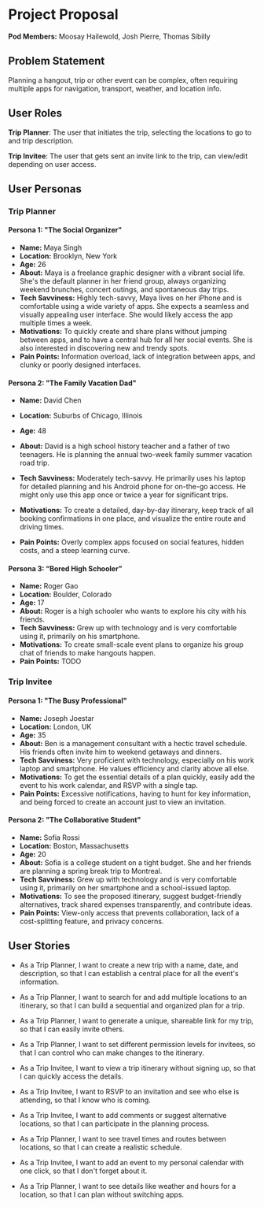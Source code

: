 # Project Proposal

**Pod Members:** Moosay Hailewold, Josh Pierre, Thomas Sibilly

## Problem Statement

Planning a hangout, trip or other event can be complex, often requiring multiple apps for navigation, transport, weather, and location info.

## User Roles

**Trip Planner**: The user that initiates the trip, selecting the locations to go to and trip description.

**Trip Invitee**: The user that gets sent an invite link to the trip, can view/edit depending on user access.

## User Personas

### Trip Planner

#### Persona 1: "The Social Organizer"

- **Name:** Maya Singh
- **Location:** Brooklyn, New York
- **Age:** 26
- **About:** Maya is a freelance graphic designer with a vibrant social life. She's the default planner in her friend group, always organizing weekend brunches, concert outings, and spontaneous day trips.
- **Tech Savviness:** Highly tech-savvy, Maya lives on her iPhone and is comfortable using a wide variety of apps. She expects a seamless and visually appealing user interface. She would likely access the app multiple times a week.
- **Motivations:** To quickly create and share plans without jumping between apps, and to have a central hub for all her social events. She is also interested in discovering new and trendy spots.
- **Pain Points:** Information overload, lack of integration between apps, and clunky or poorly designed interfaces.

#### Persona 2: "The Family Vacation Dad"

- **Name:** David Chen
- **Location:** Suburbs of Chicago, Illinois
- **Age:** 48
- **About:** David is a high school history teacher and a father of two teenagers. He is planning the annual two-week family summer vacation road trip.

- **Tech Savviness:** Moderately tech-savvy. He primarily uses his laptop for detailed planning and his Android phone for on-the-go access. He might only use this app once or twice a year for significant trips.
- **Motivations:** To create a detailed, day-by-day itinerary, keep track of all booking confirmations in one place, and visualize the entire route and driving times.
- **Pain Points:** Overly complex apps focused on social features, hidden costs, and a steep learning curve.

#### Persona 3: “Bored High Schooler”

- **Name:** Roger Gao
- **Location:** Boulder, Colorado
- **Age:** 17
- **About:** Roger is a high schooler who wants to explore his city with his friends.
- **Tech Savviness:** Grew up with technology and is very comfortable using it, primarily on his smartphone.
- **Motivations:** To create small-scale event plans to organize his group chat of friends to make hangouts happen.
- **Pain Points:** TODO

### Trip Invitee

#### Persona 1: "The Busy Professional"

- **Name:** Joseph Joestar
- **Location:** London, UK
- **Age:** 35
- **About:** Ben is a management consultant with a hectic travel schedule. His friends often invite him to weekend getaways and dinners.
- **Tech Savviness:** Very proficient with technology, especially on his work laptop and smartphone. He values efficiency and clarity above all else.
- **Motivations:** To get the essential details of a plan quickly, easily add the event to his work calendar, and RSVP with a single tap.
- **Pain Points:** Excessive notifications, having to hunt for key information, and being forced to create an account just to view an invitation.

#### Persona 2: "The Collaborative Student"

- **Name:** Sofia Rossi
- **Location:** Boston, Massachusetts
- **Age:** 20
- **About:** Sofia is a college student on a tight budget. She and her friends are planning a spring break trip to Montreal.
- **Tech Savviness:** Grew up with technology and is very comfortable using it, primarily on her smartphone and a school-issued laptop.
- **Motivations:** To see the proposed itinerary, suggest budget-friendly alternatives, track shared expenses transparently, and contribute ideas.
- **Pain Points:** View-only access that prevents collaboration, lack of a cost-splitting feature, and privacy concerns.

## User Stories

- As a Trip Planner, I want to create a new trip with a name, date, and description, so that I can establish a central place for all the event's information.

- As a Trip Planner, I want to search for and add multiple locations to an itinerary, so that I can build a sequential and organized plan for a trip.

- As a Trip Planner, I want to generate a unique, shareable link for my trip, so that I can easily invite others.

- As a Trip Planner, I want to set different permission levels for invitees, so that I can control who can make changes to the itinerary.

- As a Trip Invitee, I want to view a trip itinerary without signing up, so that I can quickly access the details.

- As a Trip Invitee, I want to RSVP to an invitation and see who else is attending, so that I know who is coming.

- As a Trip Invitee, I want to add comments or suggest alternative locations, so that I can participate in the planning process.

- As a Trip Planner, I want to see travel times and routes between locations, so that I can create a realistic schedule.

- As a Trip Invitee, I want to add an event to my personal calendar with one click, so that I don't forget about it.

- As a Trip Planner, I want to see details like weather and hours for a location, so that I can plan without switching apps.
